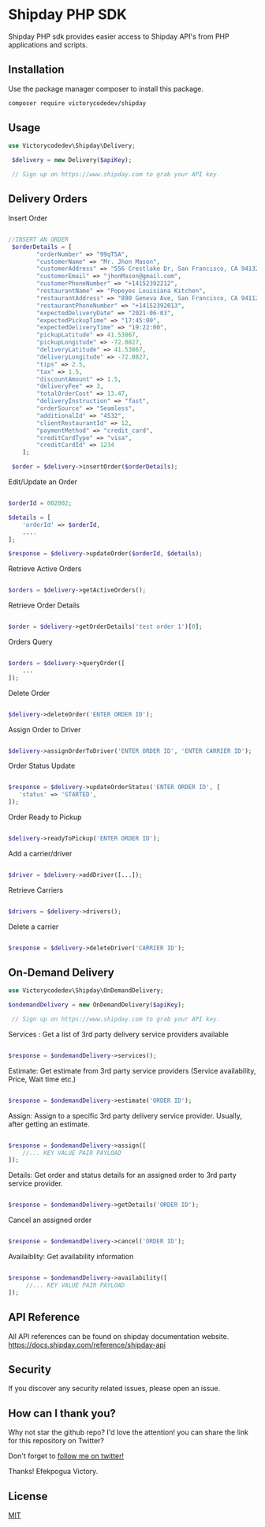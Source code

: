 # Shipday PHP SDK

Shipday PHP sdk provides easier access to Shipday API's from PHP applications and scripts.

## Installation

Use the package manager composer to install this package.

```bash
composer require victorycodedev/shipday
```

## Usage

```php
use Victorycodedev\Shipday\Delivery;

 $delivery = new Delivery($apiKey);

 // Sign up on https://www.shipday.com to grab your API key.

```
## Delivery Orders

Insert Order

```php

//INSERT AN ORDER
 $orderDetails = [
        "orderNumber" => "99qT5A",
        "customerName" => "Mr. Jhon Mason",
        "customerAddress" => "556 Crestlake Dr, San Francisco, CA 94132, USA",
        "customerEmail" => "jhonMason@gmail.com",
        "customerPhoneNumber" => "+14152392212",
        "restaurantName" => "Popeyes Louisiana Kitchen",
        "restaurantAddress" => "890 Geneva Ave, San Francisco, CA 94112, United States",
        "restaurantPhoneNumber" => "+14152392013",
        "expectedDeliveryDate" => "2021-06-03",
        "expectedPickupTime" => "17:45:00",
        "expectedDeliveryTime" => "19:22:00",
        "pickupLatitude" => 41.53867,
        "pickupLongitude" => -72.0827,
        "deliveryLatitude" => 41.53867,
        "deliveryLongitude" => -72.0827,
        "tips" => 2.5,
        "tax" => 1.5,
        "discountAmount" => 1.5,
        "deliveryFee" => 3,
        "totalOrderCost" => 13.47,
        "deliveryInstruction" => "fast",
        "orderSource" => "Seamless",
        "additionalId" => "4532",
        "clientRestaurantId" => 12,
        "paymentMethod" => "credit_card",
        "creditCardType" => "visa",
        "creditCardId" => 1234
    ];

 $order = $delivery->insertOrder($orderDetails);
```

Edit/Update an Order

````php

$orderId = 002002;

$details = [
    'orderId' => $orderId,
    ....
];

$response = $delivery->updateOrder($orderId, $details);

````

Retrieve Active Orders

````php

$orders = $delivery->getActiveOrders();

````

Retrieve Order Details

````php

$order = $delivery->getOrderDetails('test order 1')[0];


````

Orders Query

````php

$orders = $delivery->queryOrder([
    ...
]);

````

Delete Order

````php

$delivery->deleteOrder('ENTER ORDER ID');

````

Assign Order to Driver

````php

$delivery->assignOrderToDriver('ENTER ORDER ID', 'ENTER CARRIER ID');

````

Order Status Update

````php

$response = $delivery->updateOrderStatus('ENTER ORDER ID', [
   'status' => 'STARTED',
]);

````

Order Ready to Pickup

````php

$delivery->readyToPickup('ENTER ORDER ID');

````


Add a carrier/driver

````php

$driver = $delivery->addDriver([...]);

````

Retrieve Carriers

````php

$drivers = $delivery->drivers();

````

Delete a carrier

````php

$response = $delivery->deleteDriver('CARRIER ID');

````

## On-Demand Delivery

```php
use Victorycodedev\Shipday\OnDemandDelivery;

$ondemandDelivery = new OnDemandDelivery($apiKey);

 // Sign up on https://www.shipday.com to grab your API key.

```

Services : Get a list of 3rd party delivery service providers available

````php

$response = $ondemandDelivery->services();

````

Estimate: Get estimate from 3rd party service providers (Service availability, Price, Wait time etc.)

````php

$response = $ondemandDelivery->estimate('ORDER ID');

````

Assign: Assign to a specific 3rd party delivery service provider. Usually, after getting an estimate.

````php

$response = $ondemandDelivery->assign([
    //... KEY VALUE PAIR PAYLOAD
]);

````

Details: Get order and status details for an assigned order to 3rd party service provider.

````php

$response = $ondemandDelivery->getDetails('ORDER ID');

````


Cancel an assigned order 

````php

$response = $ondemandDelivery->cancel('ORDER ID');

````

Availaiblity: Get availability information

````php

$response = $ondemandDelivery->availability([
     //... KEY VALUE PAIR PAYLOAD
]);


````

## API Reference
All API references can be found on shipday documentation website. https://docs.shipday.com/reference/shipday-api

## Security
If you discover any security related issues, please open an issue.

## How can I thank you?
Why not star the github repo? I'd love the attention! you can share the link for this repository on Twitter? 

Don't forget to [follow me on twitter!](https://twitter.com/EfekpoguaVicto4)

Thanks! Efekpogua Victory.

## License

[MIT](./LICENSE.md)
